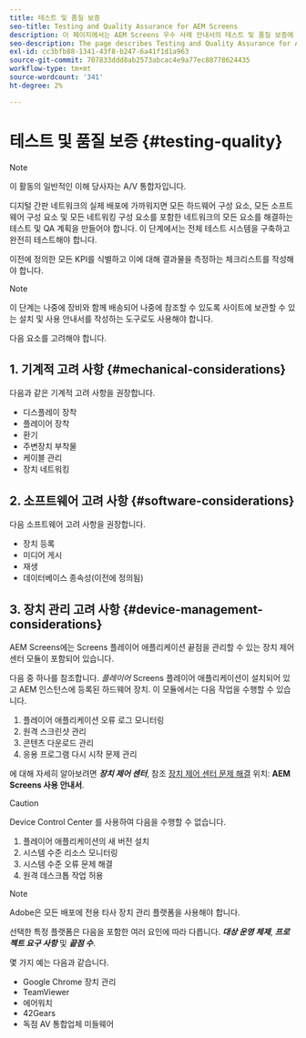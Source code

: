 ```yaml
---
title: 테스트 및 품질 보증
seo-title: Testing and Quality Assurance for AEM Screens
description: 이 페이지에서는 AEM Screens 우수 사례 안내서의 테스트 및 품질 보증에 대해 설명합니다
seo-description: The page describes Testing and Quality Assurance for AEM Screens Best Practices Guide
exl-id: cc3bfb88-1341-43f8-b247-6a41f1d1a963
source-git-commit: 707833ddd8ab2573abcac4e9a77ec88778624435
workflow-type: tm+mt
source-wordcount: '341'
ht-degree: 2%

---
```


# 테스트 및 품질 보증 {#testing-quality}

>[!NOTE]
>이 활동의 일반적인 이해 당사자는 A/V 통합자입니다.

디지털 간판 네트워크의 실제 배포에 가까워지면 모든 하드웨어 구성 요소, 모든 소프트웨어 구성 요소 및 모든 네트워킹 구성 요소를 포함한 네트워크의 모든 요소를 해결하는 테스트 및 QA 계획을 만들어야 합니다.
이 단계에서는 전체 테스트 시스템을 구축하고 완전히 테스트해야 합니다.

이전에 정의한 모든 KPI를 식별하고 이에 대해 결과물을 측정하는 체크리스트를 작성해야 합니다.

>[!NOTE]
>
>이 단계는 나중에 장비와 함께 배송되어 나중에 참조할 수 있도록 사이트에 보관할 수 있는 설치 및 사용 안내서를 작성하는 도구로도 사용해야 합니다.

다음 요소를 고려해야 합니다.

## 1. 기계적 고려 사항 {#mechanical-considerations}

다음과 같은 기계적 고려 사항을 권장합니다.

* 디스플레이 장착
* 플레이어 장착
* 환기
* 주변장치 부착물
* 케이블 관리
* 장치 네트워킹

## 2. 소프트웨어 고려 사항 {#software-considerations}

다음 소프트웨어 고려 사항을 권장합니다.

* 장치 등록
* 미디어 게시
* 재생
* 데이터베이스 종속성(이전에 정의됨)


## 3. 장치 관리 고려 사항 {#device-management-considerations}

AEM Screens에는 Screens 플레이어 애플리케이션 끝점을 관리할 수 있는 장치 제어 센터 모듈이 포함되어 있습니다.

다음 중 하나를 참조합니다. *플레이어* Screens 플레이어 애플리케이션이 설치되어 있고 AEM 인스턴스에 등록된 하드웨어 장치.
이 모듈에서는 다음 작업을 수행할 수 있습니다.

1. 플레이어 애플리케이션 오류 로그 모니터링
1. 원격 스크린샷 관리
1. 콘텐츠 다운로드 관리
1. 응용 프로그램 다시 시작 문제 관리

에 대해 자세히 알아보려면 ***장치 제어 센터***, 참조 [장치 제어 센터 문제 해결](https://helpx.adobe.com/experience-manager/6-5/screens/using/monitoring-screens.html) 위치: **AEM Screens 사용 안내서**.

>[!CAUTION]
>
> Device Control Center 를 사용하여 다음을 수행할 수 없습니다.
> 1. 플레이어 애플리케이션의 새 버전 설치
> 1. 시스템 수준 리소스 모니터링
> 1. 시스템 수준 오류 문제 해결
> 1. 원격 데스크톱 작업 허용



>[!NOTE]
>
> Adobe은 모든 배포에 전용 타사 장치 관리 플랫폼을 사용해야 합니다.

선택한 특정 플랫폼은 다음을 포함한 여러 요인에 따라 다릅니다. ***대상 운영 체제***, ***프로젝트 요구 사항*** 및 ***끝점 수***.

몇 가지 예는 다음과 같습니다.

* Google Chrome 장치 관리
* TeamViewer
* 에어워치
* 42Gears
* 독점 AV 통합업체 미들웨어
